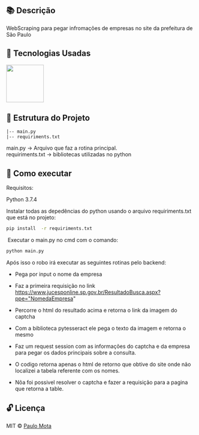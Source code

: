 ## 📚  Descrição 

WebScraping para pegar infromações de empresas no site da prefeitura de São Paulo

## 🚀 Tecnologias Usadas 

<img src="https://user-images.githubusercontent.com/18649504/66262823-725cd600-e7be-11e9-9cea-ea14305079db.png" width = "100">

## 📌 Estrutura do Projeto 
    |-- main.py
    |-- requiriments.txt
    
main.py -> Arquivo que  faz a rotina principal.
<br>
requiriments.txt -> bibliotecas utilizadas no python 
<br>

## 📢 Como executar

Requisitos:

Python 3.7.4<br>

Instalar todas as depedências do python usando o arquivo requiriments.txt que está no projeto:  

```bash 
pip install  -r requiriments.txt
 ```  
 Executar o main.py no cmd com o comando:

```bash 
python main.py
 ```  
Após isso o robo irá executar as seguintes rotinas pelo backend:

- Pega por input o nome da empresa

- Faz a primeira requisição no link https://www.jucesponline.sp.gov.br/ResultadoBusca.aspx?ppe="NomedaEmpresa"

- Percorre o html do resultado acima e retorna o link da imagem do captcha

- Com a biblioteca pytesseract ele pega o texto da imagem e retorna o mesmo

- Faz um request session com as informações do captcha e da empresa para pegar os dados principais sobre a consulta.

- O codigo retorna apenas o html de retorno que obtive do site onde não localizei a tabela referente com os nomes.


- Nõa foi possivel resolver o captcha e fazer a requisição para a pagina que retorna a table. 
## 🔓 Licença 
MIT © [Paulo Mota](https://www.linkedin.com/in/paulo-mota-955218a2/)
